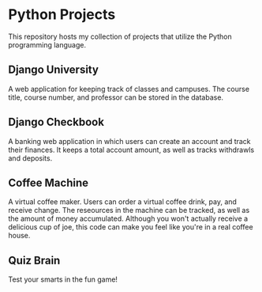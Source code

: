 # Python Projects
This repository hosts my collection of projects that utilize the Python programming language.

## Django University
A web application for keeping track of classes and campuses. The course title, course number, and professor can be stored in the database.

## Django Checkbook
A banking web application in which users can create an account and track their finances. It keeps a total account amount, as well as tracks withdrawls and deposits.

## Coffee Machine
A virtual coffee maker. Users can order a virtual coffee drink, pay, and receive change. The reseources in the machine can be tracked, as well as the amount of money accumulated. Although you won't actually receive a delicious cup of joe, this code can make you feel like you're in a real coffee house.


## Quiz Brain
Test your smarts in the fun game!